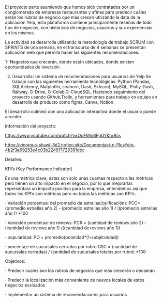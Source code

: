 El proyecto parte asumiendo que hemos sido contratados por un conglomerado de empresas restaurantes y afines para predecir cuáles serán los rubros de negocio que más crecen utilizando la data de la aplicación Yelp, esta plataforma contiene principalmente reseñas de todo tipo de negocios, con históricos de negocios, usuarios y sus experiencias en los mismos.

La actividad se desarrolla utilizando la metodología de trabajo SCRUM con SPRINTS de una semana, en el transcurso de 4 semanas se presentan aplicación web que permita hacer las siguientes recomendaciones:

1- Negocios que crecerán, donde están ubicados, donde existen oportunidades de inversión

2. Desarrollar un sistema de recomendaciones para usuarios de Yelp Se trabajo con las siguientes herramienta tecnológicas: Python (Pandas, SQLAlchemy, Matplotlib, seaborn, Dash, Sklearn), MySQL, Plotly-Dash, Railway, G-Drive, G-Colab,G-CloudSQL. Haciendo seguimiento del proyecto usando Github,Trello, y herramientas para trabajo en equipo en desarrollo de producto como figma, Canva, Notion.

El desarrollo culminó con una aplicación interactiva donde el usuario puede acceder

 
Información del proyecto:

https://www.youtube.com/watch?v=OdFMln8FgOY&t=95s

https://vigorous-shawl-3d2.notion.site/Documentaci-n-PlusYelp-4b2f3a69253e4c03b224971729391dbc

 

Detalles:

KPI’s (Key Performance Indicator)

Es una métrica clave, estas son solo unas cuantas respecto a las métricas pero tienen un alto impacto en el negocio, por lo que mejorarlas representara un impacto positivo para la empresa, entendemos así que todos los KPI’s son métricas pero no todas las métricas son KPI’s:

·         Variación porcentual del promedio de estrellas(calificación): PCC= (promedio estrellas año 2) - (promedio estrellas año 1) / ((promedio estrellas año 1) *100

·         Variación porcentual de reviews: PCR = (cantidad de reviews año 2) - (cantidad de reviews año 1) /((cantidad de reviews año 1))

·         popularidad: PO = promedio(polaridad*(1-subjetividad))

·         porcentaje de sucursales cerradas por rubro CSC = (cantidad de sucursales cerradas) / (cantidad de sucursales totales por rubro) *100

Objetivos:

·         Predecir cuales son los rubros de negocios que más crecerán o decaerán

·         Predecir la localización más conveniente de nuevos locales de estos negocios evaluados

·         Implementar un sistema de recomendaciones para usuarios

